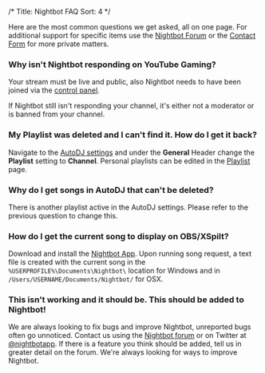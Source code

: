 /*
Title: Nightbot FAQ
Sort: 4
*/

Here are the most common questions we get asked, all on one page. For additional support for specific items use the [Nightbot Forum](https://community.nightdev.com/c/nightbot) or the [Contact Form](https://nightdev.com/contact/) for more private matters.

### Why isn't Nightbot responding on YouTube Gaming?

Your stream must be live and public, also Nightbot needs to have been joined via the [control panel](https://nightbot.tv/dashboard).

If Nightbot still isn't responding your channel, it's either not a moderator or is banned from your channel.

### My Playlist was deleted and I can't find it. How do I get it back?

Navigate to the [AutoDJ settings](https://nightbot.tv/song_requests) and under the **General** Header change the **Playlist** setting to **Channel**. Personal playlists can be edited in the [Playlist](https://nightbot.tv/song_requests/playlist) page.

### Why do I get songs in AutoDJ that can't be deleted?

There is another playlist active in the AutoDJ settings. Please refer to the previous question to change this.

### How do I get the current song to display on OBS/XSpilt?

Download and install the [Nightbot App](https://docs.nightbot.tv/app). Upon running song request, a text file is created with the current song in the `%USERPROFILE%\Documents\Nightbot\` location for Windows and in `/Users/USERNAME/Documents/Nightbot/` for OSX.

### This isn't working and it should be. This should be added to Nightbot!

We are always looking to fix bugs and improve Nightbot, unreported bugs often go unnoticed. Contact us using the [Nightbot forum](https://community.nightdev.com/c/nightbot) or on Twitter at [@nightbotapp](https://twitter.com/nightbotapp). If there is a feature you think should be added, tell us in greater detail on the forum. We're always looking for ways to improve Nightbot.

